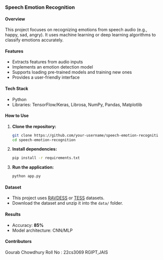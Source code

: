 

### **Speech Emotion Recognition**  
#### **Overview**  
This project focuses on recognizing emotions from speech audio (e.g., happy, sad, angry). It uses machine learning or deep learning algorithms to classify emotions accurately.  

#### **Features**  
- Extracts features from audio inputs  
- Implements an emotion detection model  
- Supports loading pre-trained models and training new ones  
- Provides a user-friendly interface  

#### **Tech Stack**  
- Python  
- Libraries: TensorFlow/Keras, Librosa, NumPy, Pandas, Matplotlib  

#### **How to Use**  
1. **Clone the repository:**  
   ```bash  
   git clone https://github.com/your-username/speech-emotion-recognition.git  
   cd speech-emotion-recognition  
   ```  
2. **Install dependencies:**  
   ```bash  
   pip install -r requirements.txt  
   ```  
3. **Run the application:**  
   ```bash  
   python app.py  
   ```  

#### **Dataset**  
- This project uses [RAVDESS](https://zenodo.org/record/1188976) or [TESS](https://tspace.library.utoronto.ca/handle/1807/24487) datasets.  
- Download the dataset and unzip it into the `data/` folder.  

#### **Results**  
- Accuracy: **85%**  
- Model architecture: CNN/MLP  

#### **Contributors**  
Gourab Chowdhury
Roll No : 22cs3069
RGIPT,JAIS
